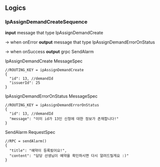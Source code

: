 ## Logics
### IpAssignDemandCreateSequence
**input** message that type IpAssignDemandCreate

-> when onError **output** message that type IpAssignDemandErrorOnStatus

-> when onSuccess **output** grpc SendAlarm 

IpAssignDemandCreate MessageSpec
```json5
//ROUTING_KEY = ipAssignDemandCreate
{
  "id": 13, //demandId
  "issuerId": 25
}
```

IpAssignDemandErrorOnStatus MessageSpec
```json5
//ROUTING_KEY = ipAssignDemandErrorOnStatus
{
  "id": 13, //demandId
  "message": "이미 id가 13인 신청에 대한 정보가 존재합니다!"
}
```

SendAlarm RequestSpec
```json5
//RPC = sendAlarm()
{
  "title": "예약이 등록됬어요!",
  "content": "담당 선생님이 예약을 확인하시면 다시 알려드릴게요 :)"
}
```